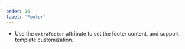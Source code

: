 ```yaml
---
order: 10
label: 'Footer'
---
```


- Use the `extraFooter` attribute to set the footer content, and support template customization.
